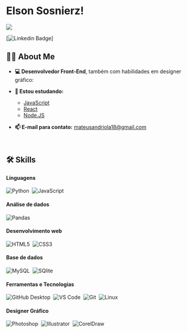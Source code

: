 # Elson Sosnierz!

<img href="https://git.io/typing-svg"><img src="https://readme-typing-svg.herokuapp.com?font=Fira+Code&pause=200&color=9F2129&vCenter=true&width=435&lines=Seja+bem+vindo!;Em+que+posso+ajudar?"/>

[![Linkedin Badge](https://img.shields.io/badge/-Elson%20Sosnierz-0066A1?style=flat-square&logo=Linkedin&logoColor=white&link=https://www.linkedin.com/in/elson-sosnierz-122443147/)]

## 🙋‍♂️ About Me

- **💻 Desenvolvedor Front-End**, também com habilidades em designer gráfico:

- **📖 Estou estudando:**
  - [JavaScript](https://img.shields.io/badge/javascript-%23323330.svg?style=for-the-badge&logo=javascript&logoColor=%23F7DF1E)&nbsp;
  - [React](https://img.shields.io/badge/react-%2320232a.svg?style=for-the-badge&logo=react&logoColor=%2361DAFB)&nbsp;
  - [Node.JS](src="https://img.shields.io/badge/node.js-6DA55F?style=for-the-badge&logo=node.js&logoColor=white">)&nbsp;

- **📫 E-mail para contato:** mateusandriola18@gmail.com

</br>

<tr>
     
## 🛠️ Skills

#### Linguagens

![Python](https://img.shields.io/badge/Python-14354C?style=for-the-badge&logo=python&logoColor=white)&nbsp;
![JavaScript](https://img.shields.io/badge/javascript-%23323330.svg?style=for-the-badge&logo=javascript&logoColor=%23F7DF1E)&nbsp;

#### Análise de dados

![Pandas](https://img.shields.io/badge/Pandas-2C2D72?style=for-the-badge&logo=pandas&logoColor=white)&nbsp;

#### Desenvolvimento web
![HTML5](https://img.shields.io/badge/HTML5-E34F26?style=for-the-badge&logo=html5&logoColor=white)&nbsp;
![CSS3](https://img.shields.io/badge/CSS3-1572B6?style=for-the-badge&logo=css3&logoColor=white)&nbsp;

#### Base de dados

![MySQL](https://img.shields.io/badge/MySQL-00000F?style=for-the-badge&logo=mysql&logoColor=white)&nbsp;
![SQlite](https://img.shields.io/badge/-SQlite-05122A?style=for-the-badge&logo=sqlite&logoColor=A8B9CC)&nbsp;

#### Ferramentas e Tecnologias

![GitHub Desktop](https://camo.githubusercontent.com/e8080550ccb2ef85c8dfb46f46451ff9da52c3fecdb923346fb9879560769b55/68747470733a2f2f696d672e736869656c64732e696f2f62616467652f4769744875622532304465736b746f702d3830333441392e7376673f6c6f676f3d676974687562266c6f676f436f6c6f723d7768697465)&nbsp;
![VS Code](https://camo.githubusercontent.com/f53628686f10ddabc221f47e91499adfaaed5663511900009deb71bd3c873236/68747470733a2f2f696d672e736869656c64732e696f2f62616467652f56697375616c25323053747564696f253230436f64652d3030373864372e7376673f6c6f676f3d76697375616c2d73747564696f2d636f6465266c6f676f436f6c6f723d7768697465)&nbsp;
![Git](https://img.shields.io/badge/-Git-05122A?style=for-the-badge&logo=git)&nbsp;
![Linux](https://img.shields.io/badge/Linux-E34F26?style=for-the-badge&logo=linux&logoColor=black)&nbsp;

#### Designer Gráfico

![Photoshop](https://img.shields.io/badge/Adobe%20Photoshop-31A8FF?style=for-the-badge&logo=Adobe%20Photoshop&logoColor=black)&nbsp;
![Illustrator](https://img.shields.io/badge/Adobe%20Illustrator-FF9A00?style=for-the-badge&logo=adobe%20illustrator&logoColor=white)&nbsp;
![CorelDraw](https://img.shields.io/static/v1?label=<LABEL>&message=CorelDRAW<MESSAGE>&color=brightgreen<COLOR>)&nbsp;